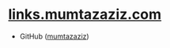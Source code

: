 # [links.mumtazaziz.com](https://links.mumtazaziz.com)

- GitHub ([mumtazaziz](https://github.com/mumtazaziz))
